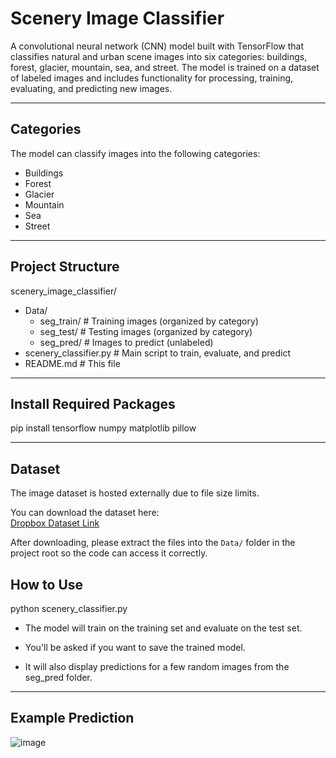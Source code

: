 # Scenery Image Classifier

A convolutional neural network (CNN) model built with TensorFlow that classifies natural and urban scene images into six categories: buildings, forest, glacier, mountain, sea, and street. The model is trained on a dataset of labeled images and includes functionality for processing, training, evaluating, and predicting new images.

---

## Categories

The model can classify images into the following categories:

- Buildings  
- Forest  
- Glacier  
- Mountain  
- Sea  
- Street

---

##  Project Structure

scenery_image_classifier/
- Data/
  - seg_train/ # Training images (organized by category)
  - seg_test/ # Testing images (organized by category)
  - seg_pred/ # Images to predict (unlabeled)
- scenery_classifier.py # Main script to train, evaluate, and predict
-  README.md # This file

---

##  Install Required Packages

pip install tensorflow numpy matplotlib pillow

---

##  Dataset

The image dataset is hosted externally due to file size limits.

You can download the dataset here:  
[Dropbox Dataset Link](https://www.dropbox.com/scl/fo/xmjg4rqgh06zxx8apa0fb/AAF5u0gXUq8CzrrfYHzMuXk?rlkey=wnxn3w7ev043a1vme5pf72xzx&st=edvbth7c&dl=0)

After downloading, please extract the files into the `Data/` folder in the project root so the code can access it correctly.

##  How to Use

python scenery_classifier.py

- The model will train on the training set and evaluate on the test set.

- You'll be asked if you want to save the trained model.

- It will also display predictions for a few random images from the seg_pred folder.

---

##  Example Prediction

![image](https://github.com/user-attachments/assets/9ee3720c-71d2-4026-ae8b-e91fd6dcb946)






